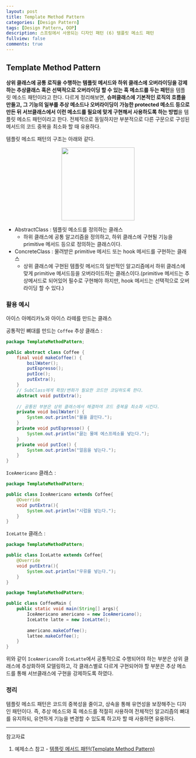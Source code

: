 ```yaml
---
layout: post
title: Template Method Pattern
categories: [Design Pattern]
tags: [Design Pattern, OOP]
description: 스프링에서 사용되는 디자인 패턴 (6) 템플릿 메소드 패턴
fullview: false
comments: true
---
```


## Template Method Pattern
**상위 클래스에 공통 로직을 수행하는 템플릿 메서드와 하위 클래스에 오버라이딩을 강제하는 추상클래스 혹은 선택적으로 오버라이딩 할 수 있는 훅 메소드를 두는 패턴**을 템플릿 메소드 패턴이라고 한다. 다르게 정리해보면, **슈퍼클래스에 기본적인 로직의 흐름을 만들고, 그 기능의 일부를 추상 메소드나 오버라이딩이 가능한 protected 메소드 등으로 만든 뒤 서브클래스에서 이런 메소드를 필요에 맞게 구현해서 사용하도록 하는 방법**을 템플릿 메소드 패턴이라고 한다. 전체적으로 동일하지만 부분적으로 다른 구문으로 구성된 메서드의 코드 중복을 최소화 할 때 유용하다.

템플릿 메소드 패턴의 구조는 아래와 같다. 

<p style="text-align:center;">

<img src="https://img1.daumcdn.net/thumb/R1280x0/?scode=mtistory2&fname=https%3A%2F%2Fblog.kakaocdn.net%2Fdn%2FF9zZC%2FbtqwonDtmmJ%2FpiP7Y6uCe1DuJBq5wX6Cd0%2Fimg.png" width="200">

</p>

* AbstractClass : 템플릿 메소드를 정의하는 클래스 
	* 하위 클래스에 공통 알고리즘을 정의하고, 하위 클래스에 구현될 기능을 primitive 메서드 등으로 정의하는 클래스이다.
* ConcreteClass : 물려받은 primitive 메서드 또는 hook 메서드를 구현하는 클래스
	* 상위 클래스에 구현된 템플릿 메서드의 일반적인 알고리즘에서 하위 클레스에 맞게 primitive 메서드등을 오버라이드하는 클래스이다.(primitive 메서드는 추상메서드로 되어있어 필수로 구현해야 하지만, hook 메서드는 선택적으로 오버라이딩 할 수 있다.)



### 활용 예시
아이스 아메리카노와 아이스 라떼를 만드는 클래스

공통적인 뼈대를 만드는 `Coffee` 추상 클래스 : 

```java
package TemplateMethodPattern; 

public abstract class Coffee { 
	final void makeCoffee() { 
		boilWater(); 
		putEspresso();
		putIce(); 
		putExtra(); 
	}
	// SubClass에게 확장/변화가 필요한 코드만 코딩하도록 한다.
	abstract void putExtra(); 
	
	// 공통된 부분은 상위 클래스에서 해결하여 코드 중복을 최소화 시킨다. 
	private void boilWater() { 
		System.out.println("물을 끓인다."); 
	} 
	private void putEspresso() { 
		System.out.println("끓는 물에 에스프레소를 넣는다.");
	} 
	private void putIce() { 
		System.out.println("얼음을 넣는다."); 
	} 
}

```	

`IceAmericano` 클래스 : 

```java
package TemplateMethodPattern;

public class IceAmericano extends Coffee{
	@Override
	void putExtra(){
		System.out.println("시럽을 넣는다.");
	}
}
```


`IceLatte` 클래스 : 

```java
package TemplateMethodPattern;

public class IceLatte extends Coffee{
	@Override
	void putExtra(){
		System.out.println("우유를 넣는다.");
	}
}
```

```java
package TemplateMethodPattern;

public class CoffeeMain {
	public static void main(String[] args){
		IceAmericano americano = new IceAmericano();
		IceLatte latte = new IceLatte();
		
		americano.makeCoffee();
		lattee.makeCoffee();
	}
}
```


위와 같이 `IceAmericano`와 `IceLatte`에서 공통적으로 수행되어야 하는 부분은 상위 클래스에 추상화하여 모델링하고, 각 클래스별로 다르게 구현되어야 할 부분은 추상 메소드를 통해 서브클래스에 구현을 강제하도록 하였다. 

### 정리
템플릿 메소드 패턴은 코드의 중복성을 줄이고, 상속을 통해 유연성을 보장해주는 디자인 패턴이다. 
즉, 추상 메소드와 훅 메소드를 적절히 사용하여 전체적인 알고리즘의 뼈대를 유지하되, 유연하게 기능을 변경할 수 있도록 하고자 할 때 사용하면 유용하다. 


***
참고자료

1. 예제소스 참고 - [템플릿 메서드 패턴(Template Method Pattern)](https://www.crocus.co.kr/1531)